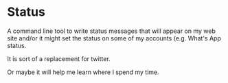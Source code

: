 # Status

A command line tool to write status messages that will appear on my web site and/or it might set the status on some of my accounts (e.g. What's App status.

It is sort of a replacement for twitter.

Or maybe it will help me learn where I spend my time.
